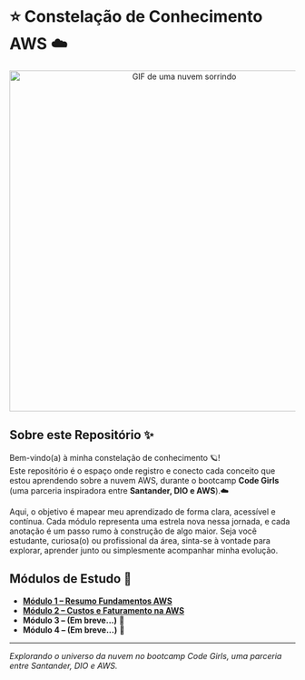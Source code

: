 # ⭐ Constelação de Conhecimento AWS ☁️

<p align="center">
  <img src="https://media.giphy.com/media/l378b9LcC3cclsY2A/giphy.gif" alt="GIF de uma nuvem sorrindo" width="600"/>
</p>

## Sobre este Repositório ✨

Bem-vindo(a) à minha constelação de conhecimento 🪐!  
Este repositório é o espaço onde registro e conecto cada conceito que estou aprendendo sobre a nuvem AWS, durante o bootcamp **Code Girls** (uma parceria inspiradora entre **Santander, DIO e AWS**).☁️

Aqui, o objetivo é mapear meu aprendizado de forma clara, acessível e contínua. Cada módulo representa uma estrela nova nessa jornada, e cada anotação é um passo rumo à construção de algo maior. Seja você estudante, curiosa(o) ou profissional da área, sinta-se à vontade para explorar, aprender junto ou simplesmente acompanhar minha evolução.

## Módulos de Estudo 🌌

- [**Módulo 1 – Resumo Fundamentos AWS**](https://github.com/R4i5and0/bootcamp-aws-dio-code-girl/blob/main/aws/M%C3%B3dulo%201%20-%20Resumo%20Fundamentos%20AWS.md)
- [**Módulo 2 – Custos e Faturamento na AWS**](https://github.com/R4i5and0/bootcamp-aws-dio-code-girl/blob/main/aws/M%C3%B3dulo%202%20-%20Custos%20e%20Faturamento.md)
- **Módulo 3 – (Em breve...)** 🌟  
- **Módulo 4 – (Em breve...)** 🌙

---

*Explorando o universo da nuvem no bootcamp Code Girls, uma parceria entre Santander, DIO e AWS.*
